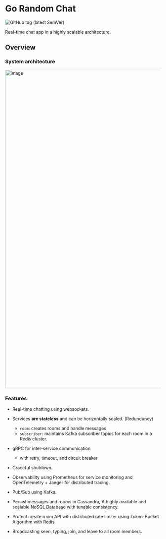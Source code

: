 # Go Random Chat
![GitHub tag (latest SemVer)](https://img.shields.io/github/v/tag/omran95/chat-app?label=Version&sort=semver)

Real-time chat app in a highly scalable architecture. 


## Overview

### System architecture

<img width="1028" alt="image" src="https://raw.githubusercontent.com/omran95/chat-app/main/architecture.png">


### Features
- Real-time chatting using websockets.
- Services **are stateless** and can be horizontally scaled. (Redunduncy)
  - `room`: creates rooms and handle messages
  - `subscriber`: maintains Kafka subscriber topics for each room in a Redis cluster.

- gRPC for inter-service communication
  - with retry, timeout, and circuit breaker
- Graceful shutdown.
- Observability using Prometheus for service monitoring and OpenTelemetry + Jaeger for distributed tracing.
- Pub/Sub using Kafka.
- Persist messages and rooms in Cassandra, A highly available and scalable NoSQL Database with tunable consistency.
- Protect create room API with distributed rate limiter using Token-Bucket Algorithm with Redis.
- Broadcasting seen, typing, join, and leave to all room members.
